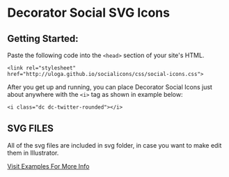 # Decorator Social SVG Icons

Getting Started:
---
Paste the following code into the ```<head>``` section of your site's HTML.

```  
<link rel="stylesheet" href="http://uloga.github.io/socialicons/css/social-icons.css">
```

After you get up and running, you can place Decorator Social Icons just about anywhere with the ```<i>``` tag as shown in example below:

```
<i class="dc dc-twitter-rounded"></i>
```
SVG FILES
---
All of the svg files are included in svg folder, in case you want to make edit them in Illustrator.
 
[Visit Examples For More Info](http://uloga.github.io/socialicons/)

